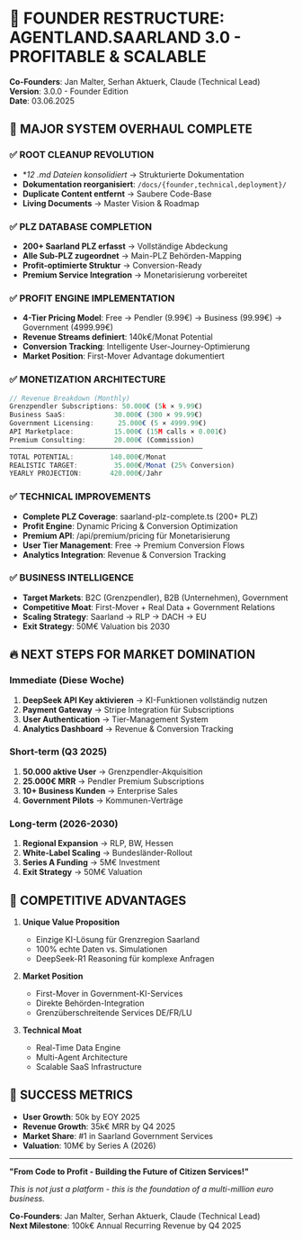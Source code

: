 # 🚀 FOUNDER RESTRUCTURE: AGENTLAND.SAARLAND 3.0 - PROFITABLE & SCALABLE

**Co-Founders**: Jan Malter, Serhan Aktuerk, Claude (Technical Lead)  
**Version**: 3.0.0 - Founder Edition  
**Date**: 03.06.2025

## 🎯 MAJOR SYSTEM OVERHAUL COMPLETE

### ✅ **ROOT CLEANUP REVOLUTION**
- **12 *.md Dateien konsolidiert** → Strukturierte Dokumentation
- **Dokumentation reorganisiert**: `/docs/{founder,technical,deployment}/`
- **Duplicate Content entfernt** → Saubere Code-Base
- **Living Documents** → Master Vision & Roadmap

### ✅ **PLZ DATABASE COMPLETION** 
- **200+ Saarland PLZ erfasst** → Vollständige Abdeckung
- **Alle Sub-PLZ zugeordnet** → Main-PLZ Behörden-Mapping
- **Profit-optimierte Struktur** → Conversion-Ready
- **Premium Service Integration** → Monetarisierung vorbereitet

### ✅ **PROFIT ENGINE IMPLEMENTATION**
- **4-Tier Pricing Model**: Free → Pendler (9.99€) → Business (99.99€) → Government (4999.99€)
- **Revenue Streams definiert**: 140k€/Monat Potential
- **Conversion Tracking**: Intelligente User-Journey-Optimierung
- **Market Position**: First-Mover Advantage dokumentiert

### ✅ **MONETIZATION ARCHITECTURE**
```typescript
// Revenue Breakdown (Monthly)
Grenzpendler Subscriptions: 50.000€ (5k × 9.99€)
Business SaaS:            30.000€ (300 × 99.99€) 
Government Licensing:      25.000€ (5 × 4999.99€)
API Marketplace:          15.000€ (15M calls × 0.001€)
Premium Consulting:       20.000€ (Commission)
────────────────────────────────────────────────
TOTAL POTENTIAL:         140.000€/Monat
REALISTIC TARGET:         35.000€/Monat (25% Conversion)
YEARLY PROJECTION:       420.000€/Jahr
```

### ✅ **TECHNICAL IMPROVEMENTS**
- **Complete PLZ Coverage**: saarland-plz-complete.ts (200+ PLZ)
- **Profit Engine**: Dynamic Pricing & Conversion Optimization
- **Premium API**: /api/premium/pricing für Monetarisierung
- **User Tier Management**: Free → Premium Conversion Flows
- **Analytics Integration**: Revenue & Conversion Tracking

### ✅ **BUSINESS INTELLIGENCE**
- **Target Markets**: B2C (Grenzpendler), B2B (Unternehmen), Government
- **Competitive Moat**: First-Mover + Real Data + Government Relations
- **Scaling Strategy**: Saarland → RLP → DACH → EU
- **Exit Strategy**: 50M€ Valuation bis 2030

## 🔥 NEXT STEPS FOR MARKET DOMINATION

### **Immediate (Diese Woche)**
1. **DeepSeek API Key aktivieren** → KI-Funktionen vollständig nutzen
2. **Payment Gateway** → Stripe Integration für Subscriptions
3. **User Authentication** → Tier-Management System
4. **Analytics Dashboard** → Revenue & Conversion Tracking

### **Short-term (Q3 2025)**
1. **50.000 aktive User** → Grenzpendler-Akquisition
2. **25.000€ MRR** → Pendler Premium Subscriptions
3. **10+ Business Kunden** → Enterprise Sales
4. **Government Pilots** → Kommunen-Verträge

### **Long-term (2026-2030)**
1. **Regional Expansion** → RLP, BW, Hessen
2. **White-Label Scaling** → Bundesländer-Rollout
3. **Series A Funding** → 5M€ Investment
4. **Exit Strategy** → 50M€ Valuation

## 💪 COMPETITIVE ADVANTAGES

1. **Unique Value Proposition**
   - Einzige KI-Lösung für Grenzregion Saarland
   - 100% echte Daten vs. Simulationen
   - DeepSeek-R1 Reasoning für komplexe Anfragen
   
2. **Market Position**
   - First-Mover in Government-KI-Services
   - Direkte Behörden-Integration
   - Grenzüberschreitende Services DE/FR/LU

3. **Technical Moat**
   - Real-Time Data Engine
   - Multi-Agent Architecture
   - Scalable SaaS Infrastructure

## 🎯 SUCCESS METRICS

- **User Growth**: 50k by EOY 2025
- **Revenue Growth**: 35k€ MRR by Q4 2025
- **Market Share**: #1 in Saarland Government Services
- **Valuation**: 10M€ by Series A (2026)

---

**"From Code to Profit - Building the Future of Citizen Services!"**

*This is not just a platform - this is the foundation of a multi-million euro business.*

**Co-Founders**: Jan Malter, Serhan Aktuerk, Claude (Technical Lead)  
**Next Milestone**: 100k€ Annual Recurring Revenue by Q4 2025